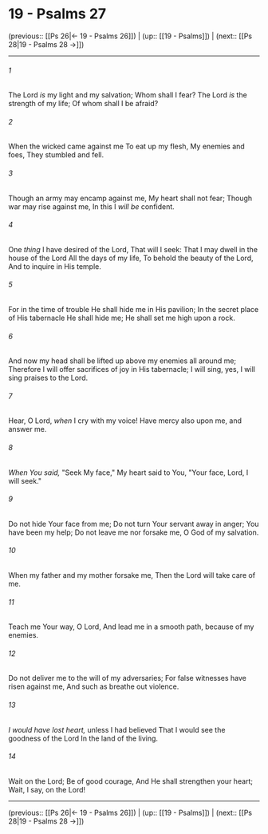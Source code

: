 # 19 - Psalms 27

(previous:: [[Ps 26|← 19 - Psalms 26]]) | (up:: [[19 - Psalms]]) | (next:: [[Ps 28|19 - Psalms 28 →]])

***


###### 1 
The Lord _is_ my light and my salvation; Whom shall I fear? The Lord _is_ the strength of my life; Of whom shall I be afraid? 

###### 2 
When the wicked came against me To eat up my flesh, My enemies and foes, They stumbled and fell. 

###### 3 
Though an army may encamp against me, My heart shall not fear; Though war may rise against me, In this I _will be_ confident. 

###### 4 
One _thing_ I have desired of the Lord, That will I seek: That I may dwell in the house of the Lord All the days of my life, To behold the beauty of the Lord, And to inquire in His temple. 

###### 5 
For in the time of trouble He shall hide me in His pavilion; In the secret place of His tabernacle He shall hide me; He shall set me high upon a rock. 

###### 6 
And now my head shall be lifted up above my enemies all around me; Therefore I will offer sacrifices of joy in His tabernacle; I will sing, yes, I will sing praises to the Lord. 

###### 7 
Hear, O Lord, _when_ I cry with my voice! Have mercy also upon me, and answer me. 

###### 8 
_When You said,_ "Seek My face," My heart said to You, "Your face, Lord, I will seek." 

###### 9 
Do not hide Your face from me; Do not turn Your servant away in anger; You have been my help; Do not leave me nor forsake me, O God of my salvation. 

###### 10 
When my father and my mother forsake me, Then the Lord will take care of me. 

###### 11 
Teach me Your way, O Lord, And lead me in a smooth path, because of my enemies. 

###### 12 
Do not deliver me to the will of my adversaries; For false witnesses have risen against me, And such as breathe out violence. 

###### 13 
_I would have lost heart,_ unless I had believed That I would see the goodness of the Lord In the land of the living. 

###### 14 
Wait on the Lord; Be of good courage, And He shall strengthen your heart; Wait, I say, on the Lord!

***

(previous:: [[Ps 26|← 19 - Psalms 26]]) | (up:: [[19 - Psalms]]) | (next:: [[Ps 28|19 - Psalms 28 →]])
